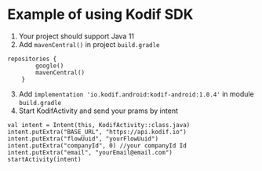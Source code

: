 # Example of using Kodif SDK

1. Your project should support Java 11
2. Add `mavenCentral()` in project `build.gradle`
```
repositories {
        google()
        mavenCentral()
    }
```
3. Add `implementation 'io.kodif.android:kodif-android:1.0.4'` in module `build.gradle`
4. Start KodifActivity and send your prams by intent

```
val intent = Intent(this, KodifActivity::class.java)
intent.putExtra("BASE_URL", "https://api.kodif.io")
intent.putExtra("flowUuid", "yourFlowUuid")
intent.putExtra("companyId", 0) //your companyId Id
intent.putExtra("email", "yourEmail@email.com")
startActivity(intent)
```
